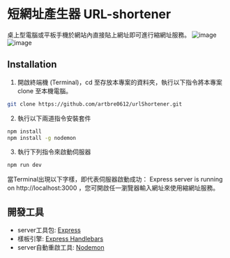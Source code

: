 # 短網址產生器 URL-shortener

桌上型電腦或平板手機於網站內直接貼上網址即可進行縮網址服務。
![image](https://github.com/artbre0612/urlShortener/screenshot/screenshot1.png)
![image](https://github.com/artbre0612/urlShortener/screenshot/screenshot2.png)
## Installation
1. 開啟終端機 (Terminal)，cd 至存放本專案的資料夾，執行以下指令將本專案 clone 至本機電腦。
```bash
git clone https://github.com/artbre0612/urlShortener.git
```
2. 執行以下兩道指令安裝套件
```bash
npm install
npm install -g nodemon
```
3. 執行下列指令來啟動伺服器
```bash
npm run dev
```
當Terminal出現以下字樣，即代表伺服器啟動成功：
Express server is running on http://localhost:3000
，您可開啟任一瀏覽器輸入網址來使用縮網址服務。
## 開發工具

- server工具包: [Express](https://expressjs.com/)
- 樣板引擎: [Express Handlebars](https://www.npmjs.com/package/express-handlebars)
- server自動重啟工具: [Nodemon](https://www.npmjs.com/package/nodemon)
